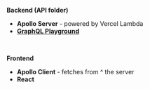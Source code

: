 
****Backend (API folder)****
 - **Apollo Server** - powered by Vercel Lambda 
 - **[GraphQL Playground](https://crypto-compare-nu.vercel.app/api/graphql)**  

<br>

**Frontend**
 - **Apollo Client** - fetches from ^ the server  
 - **React**

